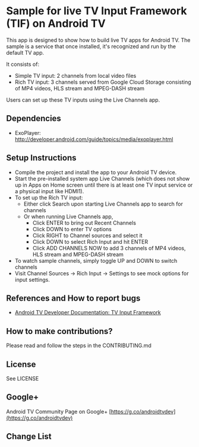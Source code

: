 # Sample for live TV Input Framework (TIF) on Android TV

This app is designed to show how to build live TV apps for Android TV.  The sample is a service that once installed, it's recognized and run by the default TV app.

It consists of:

* Simple TV input: 2 channels from local video files
* Rich TV input: 3 channels served from Google Cloud Storage consisting of MP4 videos, HLS stream and MPEG-DASH stream

Users can set up these TV inputs using the Live Channels app.

## Dependencies
* ExoPlayer: http://developer.android.com/guide/topics/media/exoplayer.html

## Setup Instructions
* Compile the project and install the app to your Android TV device.
* Start the pre-installed system app Live Channels (which does not show up in Apps on Home screen until there is at least one TV input service or a physical input like HDMI1).
* To set up the Rich TV input:
    - Either click Search upon starting Live Channels app to search for channels
    - Or when running Live Channels app, 
        + Click ENTER to bring out Recent Channels
        + Click DOWN to enter TV options
        + Click RIGHT to Channel sources and select it
        + Click DOWN to select Rich Input and hit ENTER
        + Click ADD CHANNELS NOW to add 3 channels of MP4 videos, HLS stream and MPEG-DASH stream
* To watch sample channels, simply toggle UP and DOWN to switch channels
* Visit Channel Sources -> Rich Input -> Settings to see mock options for input settings.

## References and How to report bugs
* [Android TV Developer Documentation: TV Input Framework](http://developer.android.com/training/tv/tif/index.html)

## How to make contributions?
Please read and follow the steps in the CONTRIBUTING.md

## License
See LICENSE

## Google+
Android TV Community Page on Google+ [https://g.co/androidtvdev](https://g.co/androidtvdev)
## Change List
